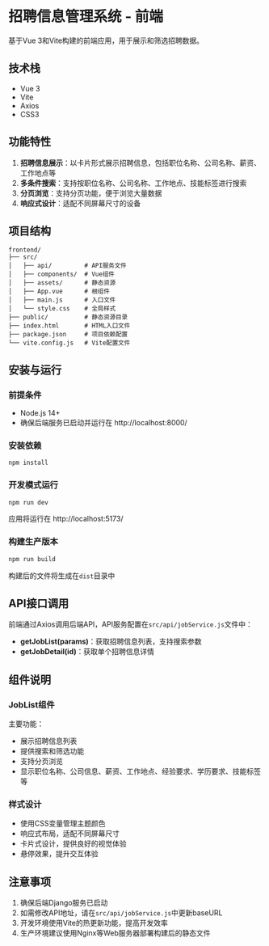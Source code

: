 # 招聘信息管理系统 - 前端

基于Vue 3和Vite构建的前端应用，用于展示和筛选招聘数据。

## 技术栈

- Vue 3
- Vite
- Axios
- CSS3

## 功能特性

1. **招聘信息展示**：以卡片形式展示招聘信息，包括职位名称、公司名称、薪资、工作地点等
2. **多条件搜索**：支持按职位名称、公司名称、工作地点、技能标签进行搜索
3. **分页浏览**：支持分页功能，便于浏览大量数据
4. **响应式设计**：适配不同屏幕尺寸的设备

## 项目结构

```
frontend/
├── src/
│   ├── api/         # API服务文件
│   ├── components/  # Vue组件
│   ├── assets/      # 静态资源
│   ├── App.vue      # 根组件
│   ├── main.js      # 入口文件
│   └── style.css    # 全局样式
├── public/          # 静态资源目录
├── index.html       # HTML入口文件
├── package.json     # 项目依赖配置
└── vite.config.js   # Vite配置文件
```

## 安装与运行

### 前提条件

- Node.js 14+ 
- 确保后端服务已启动并运行在 http://localhost:8000/

### 安装依赖

```bash
npm install
```

### 开发模式运行

```bash
npm run dev
```
应用将运行在 http://localhost:5173/

### 构建生产版本

```bash
npm run build
```
构建后的文件将生成在`dist`目录中

## API接口调用

前端通过Axios调用后端API，API服务配置在`src/api/jobService.js`文件中：

- **getJobList(params)**：获取招聘信息列表，支持搜索参数
- **getJobDetail(id)**：获取单个招聘信息详情

## 组件说明

### JobList组件

主要功能：
- 展示招聘信息列表
- 提供搜索和筛选功能
- 支持分页浏览
- 显示职位名称、公司信息、薪资、工作地点、经验要求、学历要求、技能标签等

### 样式设计

- 使用CSS变量管理主题颜色
- 响应式布局，适配不同屏幕尺寸
- 卡片式设计，提供良好的视觉体验
- 悬停效果，提升交互体验

## 注意事项

1. 确保后端Django服务已启动
2. 如需修改API地址，请在`src/api/jobService.js`中更新baseURL
3. 开发环境使用Vite的热更新功能，提高开发效率
4. 生产环境建议使用Nginx等Web服务器部署构建后的静态文件
